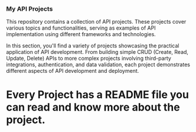 
###  My API Projects

This repository contains a collection of API projects. These projects cover various topics and functionalities, serving as examples of API implementation using different frameworks and technologies.

In this section, you'll find a variety of projects showcasing the practical application of API development. From building simple CRUD (Create, Read, Update, Delete) APIs to more complex projects involving third-party integrations, authentication, and data validation, each project demonstrates different aspects of API development and deployment.

# Every Project has a README file you can read and know more about the project. 
